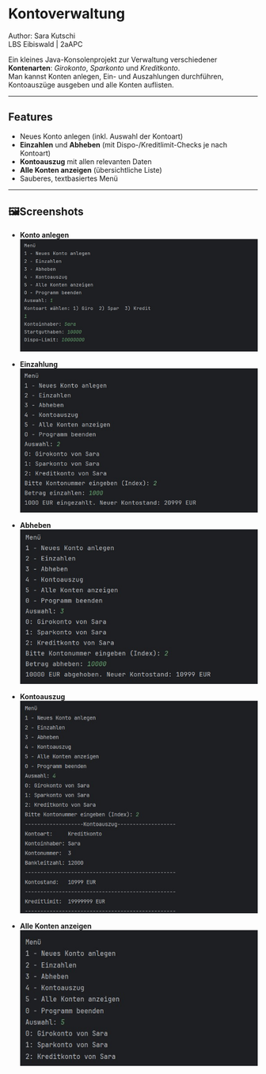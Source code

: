 # Kontoverwaltung
Author: Sara Kutschi <br>
LBS Eibiswald | 2aAPC

Ein kleines Java-Konsolenprojekt zur Verwaltung verschiedener **Kontenarten**: *Girokonto*, *Sparkonto* und *Kreditkonto*.  
Man kannst Konten anlegen, Ein- und Auszahlungen durchführen, Kontoauszüge ausgeben und alle Konten auflisten.

---

## Features
- Neues Konto anlegen (inkl. Auswahl der Kontoart)
- **Einzahlen** und **Abheben** (mit Dispo-/Kreditlimit-Checks je nach Kontoart)
- **Kontoauszug** mit allen relevanten Daten
- **Alle Konten anzeigen** (übersichtliche Liste)
- Sauberes, textbasiertes Menü

---

## 🖼Screenshots

- **Konto anlegen**  
  ![Konto anlegen](./Image/Screenshot%202025-09-21%20105137.jpg)

- **Einzahlung**  
  ![Einzahlung](./Image/Screenshot%202025-09-21%20105324.jpg)

- **Abheben**  
  ![Abheben](./Image/Screenshot%202025-09-21%20105359.jpg)

- **Kontoauszug**  
  ![Kontoauszug](./Image/Screenshot%202025-09-21%20105450.jpg)

- **Alle Konten anzeigen**  
  ![Alle Konten](./Image/Screenshot%202025-09-21%20105511.jpg)
